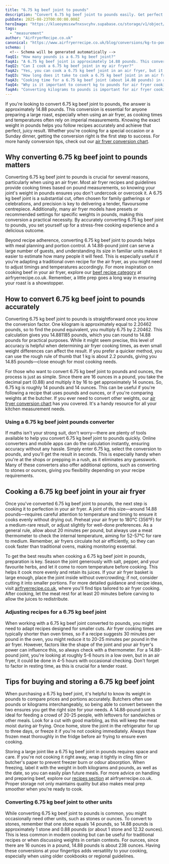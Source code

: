 ```yaml
---
title: "6.75 kg beef joint to pounds"
description: "Convert 6.75 kg beef joint to pounds easily. Get perfect air fryer cooking times and temperatures for your roast with our simple guide."
pubDate: 2025-08-23T00:00:00.000Z
heroImage: "https://klueoymssxwfnxsvcyhv.supabase.co/storage/v1/object/public/Shmucket/6-75-kg-beef-joint-to-pounds.webp"
tags:
  - "measurement"
author: "AirFryerRecipe.co.uk"
canonical: "https://www.airfryerrecipe.co.uk/blog/conversions/kg-to-pounds/6-75-kg-beef-joint-to-pounds"
schema: |
  <!-- Schema will be generated automatically -->
faqQ1: "How many pounds is a 6.75 kg beef joint?"
faqA1: "A 6.75 kg beef joint is approximately 14.88 pounds. This conversion is based on the standard rate where 1 kilogram equals about 2.20462 pounds. Knowing this helps you accurately follow air fryer recipes that use pound measurements for cooking times and temperatures."
faqQ2: "Can I cook a 6.75 kg beef joint in my air fryer?"
faqA2: "Yes, you can cook a 6.75 kg beef joint in an air fryer, but it depends on the size of your air fryer basket. Larger air fryer models or oven-style air fryers are better suited for such a big joint. If your air fryer is smaller, consider cutting the joint into smaller portions to ensure even cooking and avoid overcrowding."
faqQ3: "How long does it take to cook a 6.75 kg beef joint in an air fryer?"
faqA3: "Cooking time for a 6.75 kg beef joint (about 14.88 pounds) in an air fryer varies, but a general guideline is 20 minutes per pound at 180°C for medium-rare. This means roughly 5 hours, but always use a meat thermometer to check for an internal temperature of 52-57°C. Factors like air fryer model and joint shape can affect timing."
faqQ4: "Why is it important to convert kg to pounds for air fryer cooking?"
faqA4: "Converting kilograms to pounds is important for air fryer cooking because most recipes and manufacturer guidelines use pound-based measurements for cooking times and temperatures. Accurate conversion ensures your food cooks evenly and safely, preventing undercooking or drying out. It also helps when comparing weights at the butcher or adapting traditional recipes for air fryer use."
---
```

<p>If you're looking to convert 6.75 kg beef joint to pounds, the answer is approximately 14.88 pounds. This conversion is essential for anyone preparing a large roast, especially when using an air fryer, as cooking times and temperatures often rely on imperial measurements. Knowing the exact weight in pounds helps you follow recipes accurately and achieve that perfect, juicy result. Whether you're cooking for a special occasion or a Sunday dinner, getting the conversion right is the first step to success. For more handy conversion tips, check out our <a href="https://www.airfryerrecipe.co.uk/air-fryer-conversion-chart">air fryer conversion chart</a>.</p>

<h2>Why converting 6.75 kg beef joint to pounds matters</h2>
<p>Converting 6.75 kg beef joint to pounds is crucial for several reasons, particularly when using an air fryer. Most air fryer recipes and guidelines provide cooking times based on pound measurements, so knowing your joint's weight in pounds ensures you don't undercook or overcook it. A 6.75 kg beef joint is a substantial cut, often chosen for family gatherings or celebrations, and precision is key to delivering a tender, flavoursome centrepiece. Additionally, many air fryer models have presets or recommended settings for specific weights in pounds, making this conversion a practical necessity. By accurately converting 6.75 kg beef joint to pounds, you set yourself up for a stress-free cooking experience and a delicious outcome.</p>

<p>Beyond recipe adherence, converting 6.75 kg beef joint to pounds helps with meal planning and portion control. A 14.88-pound joint can serve a large number of guests, and understanding its size in familiar units makes it easier to estimate how many people it will feed. This is especially useful if you're adapting a traditional oven recipe for the air fryer, as you might need to adjust timings and temperatures accordingly. For more inspiration on cooking beef in your air fryer, explore our <a href="https://www.airfryerrecipe.co.uk/recipe-category/beef">beef recipe category</a> at airfryerrecipe.co.uk. Remember, a little prep goes a long way in ensuring your roast is a showstopper.</p>

<h2>How to convert 6.75 kg beef joint to pounds accurately</h2>
<p>Converting 6.75 kg beef joint to pounds is straightforward once you know the conversion factor. One kilogram is approximately equal to 2.20462 pounds, so to find the pound equivalent, you multiply 6.75 by 2.20462. This calculation gives you 14.881185 pounds, which you can round to 14.88 pounds for practical purposes. While it might seem precise, this level of accuracy is helpful when determining air fryer cooking times, as even small weight differences can affect the result. If you prefer a quicker method, you can use the rough rule of thumb that 1 kg is about 2.2 pounds, giving you 14.85 pounds—close enough for most cooking needs.</p>

<p>For those who want to convert 6.75 kg beef joint to pounds and ounces, the process is just as simple. Since there are 16 ounces in a pound, you take the decimal part (0.88) and multiply it by 16 to get approximately 14 ounces. So, 6.75 kg is roughly 14 pounds and 14 ounces. This can be useful if you're following a recipe that uses pounds and ounces, or if you're comparing weights at the butcher. If you ever need to convert other weights, our <a href="https://www.airfryerrecipe.co.uk/air-fryer-conversion-chart">air fryer conversion chart</a> has you covered. It's a handy resource for all your kitchen measurement needs.</p>

<h3>Using a 6.75 kg beef joint pounds converter</h3>
<p>If maths isn't your strong suit, don't worry—there are plenty of tools available to help you convert 6.75 kg beef joint to pounds quickly. Online converters and mobile apps can do the calculation instantly, ensuring accuracy without any hassle. Simply enter 6.75 kg, select the conversion to pounds, and you'll get the result in seconds. This is especially handy when you're at the shops or prepping in a rush, as it eliminates any guesswork. Many of these converters also offer additional options, such as converting to stones or ounces, giving you flexibility depending on your recipe requirements.</p>

<h2>Cooking a 6.75 kg beef joint in your air fryer</h2>
<p>Once you've converted 6.75 kg beef joint to pounds, the next step is cooking it to perfection in your air fryer. A joint of this size—around 14.88 pounds—requires careful attention to temperature and timing to ensure it cooks evenly without drying out. Preheat your air fryer to 180°C (356°F) for a medium-rare result, or adjust slightly for well-done preferences. As a general rule, allow about 20 minutes per pound, but always use a meat thermometer to check the internal temperature, aiming for 52-57°C for rare to medium. Remember, air fryers circulate hot air efficiently, so they can cook faster than traditional ovens, making monitoring essential.</p>

<p>To get the best results when cooking a 6.75 kg beef joint in pounds, preparation is key. Season the joint generously with salt, pepper, and your favourite herbs, and let it come to room temperature before cooking. This helps it cook more evenly and retain its juices. If your air fryer basket is large enough, place the joint inside without overcrowding; if not, consider cutting it into smaller portions. For more detailed guidance and recipe ideas, visit <a href="https://www.airfryerrecipe.co.uk/">airfryerrecipe.co.uk</a>, where you'll find tips tailored to air fryer cooking. After cooking, let the meat rest for at least 20 minutes before carving to allow the juices to redistribute.</p>

<h3>Adjusting recipes for a 6.75 kg beef joint</h3>
<p>When working with a 6.75 kg beef joint converted to pounds, you might need to adapt recipes designed for smaller cuts. Air fryer cooking times are typically shorter than oven times, so if a recipe suggests 30 minutes per pound in the oven, you might reduce it to 20-25 minutes per pound in the air fryer. However, factors like the shape of the joint and your air fryer's power can influence this, so always check with a thermometer. For a 14.88-pound joint, you're looking at roughly 5-6 hours in a low oven, but in an air fryer, it could be done in 4-5 hours with occasional checking. Don't forget to factor in resting time, as this is crucial for a tender roast.</p>

<h2>Tips for buying and storing a 6.75 kg beef joint</h2>
<p>When purchasing a 6.75 kg beef joint, it's helpful to know its weight in pounds to compare prices and portions accurately. Butchers often use pounds or kilograms interchangeably, so being able to convert between the two ensures you get the right size for your needs. A 14.88-pound joint is ideal for feeding a crowd of 20-25 people, with leftovers for sandwiches or other meals. Look for a cut with good marbling, as this will keep the meat moist during air frying. Once home, store the joint in the refrigerator for up to three days, or freeze it if you're not cooking immediately. Always thaw frozen meat thoroughly in the fridge before air frying to ensure even cooking.</p>

<p>Storing a large joint like a 6.75 kg beef joint in pounds requires space and care. If you're not cooking it right away, wrap it tightly in cling film or butcher's paper to prevent freezer burn or odour absorption. When freezing, label it with the weight in both kilograms and pounds, as well as the date, so you can easily plan future meals. For more advice on handling and preparing beef, explore our <a href="https://www.airfryerrecipe.co.uk/recipes">recipes section</a> at airfryerrecipe.co.uk. Proper storage not only maintains quality but also makes meal prep smoother when you're ready to cook.</p>

<h3>Converting 6.75 kg beef joint to other units</h3>
<p>While converting 6.75 kg beef joint to pounds is common, you might occasionally need other units, such as stones or ounces. To convert to stones, remember that one stone equals 14 pounds, so 14.88 pounds is approximately 1 stone and 0.88 pounds (or about 1 stone and 12.32 ounces). This is less common in modern cooking but can be useful for traditional recipes or when discussing weights in certain contexts. For ounces, since there are 16 ounces in a pound, 14.88 pounds is about 238 ounces. Having these conversions at your fingertips adds versatility to your cooking, especially when using older cookbooks or regional guidelines.</p>
